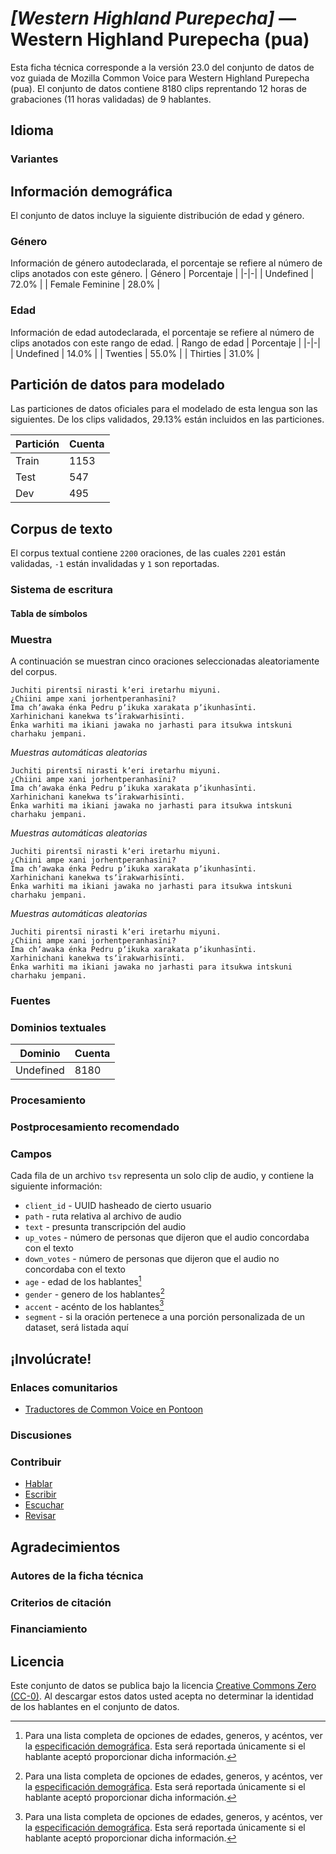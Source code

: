 # *[Western Highland Purepecha]* &mdash; Western Highland Purepecha (pua)
Esta ficha técnica corresponde a la versión 23.0 del conjunto de datos de voz guiada de Mozilla Common Voice 
para Western Highland Purepecha (pua). El conjunto de datos contiene 8180 clips reprentando 12 horas de grabaciones (11 horas
validadas) de 9 hablantes.

## Idioma
<!-- {{LANGUAGE_DESCRIPTION}} -->
<!-- Proporcione una breve descripción (1-2 párrafos) de su idioma -->

### Variantes
<!-- {{VARIANT_DESCRIPTION}} -->
<!-- @ OPCIONAL @ -->
<!-- Describa las variantes (variantes MCV) de su idioma -->

## Información demográfica
El conjunto de datos incluye la siguiente distribución de edad y género.
<!-- puede obtener gran parte de la información en esta sección desde https://analyzer.cv-toolbox.web.tr/browse -->

### Género
Información de género autodeclarada, el porcentaje se refiere al número de clips anotados con este género.
| Género | Porcentaje |
|-|-|
| Undefined | 72.0% |
| Female Feminine | 28.0% |
<!-- {{GENDER_TABLE}} -->
<!-- @ GENERADO AUTOMÁTICAMENTE @ -->
<!-- | Género              | Frecuencia |
|---------------------|------------|
| masculino           | ? |
| no declarado        | ? |
| femenino            | ? | -->

### Edad
Información de edad autodeclarada, el porcentaje se refiere al número de clips anotados con este rango de edad.
| Rango de edad | Porcentaje |
|-|-|
| Undefined | 14.0% |
| Twenties | 55.0% |
| Thirties | 31.0% |
<!-- {{AGE_TABLE}} -->
<!-- @ GENERADO AUTOMÁTICAMENTE @ -->
<!-- | Rango de edad | Frecuencia |
|---------------|------------|
| adolescentes  | ? |
| veintes       | ? |
| treintas      | ? |
| cuarentas     | ? |
| cincuentas    | ? |
   ...si hay otros rangos de edad presentes en sus datos, añádalos como filas... -->

## Partición de datos para modelado
Las particiones de datos oficiales para el modelado de esta lengua son las siguientes. De los clips validados, 29.13% están incluidos en las particiones.

 | Partición | Cuenta |
|-|-|
| Train | 1153 |
| Test | 547 |
| Dev | 495 |

## Corpus de texto
El corpus textual contiene `2200` oraciones, de las cuales `2201` están validadas, `-1` están invalidadas y `1` son reportadas.
<!-- {{TEXT_CORPUS_DESCRIPTION}} -->
<!-- @ OPCIONAL @ -->
<!-- Una descripción general del corpus de texto, con información como la longitud media (en caracteres y palabras) de las oraciones validadas. -->

### Sistema de escritura
<!-- {{WRITING_SYSTEM_DESCRIPTION}} -->
<!-- @ OPCIONAL @ -->
<!-- Una descripción del sistema de escritura (o sistemas de escritura) utilizado en el corpus de texto -->

#### Tabla de símbolos
<!-- {{ALPHABET_TABLE}} -->
<!-- @ OPCIONAL @ -->
<!-- Si el sistema de escritura es alfabético, puede incluir aquí el alfabeto válido -->

### Muestra
A continuación se muestran cinco oraciones seleccionadas aleatoriamente del corpus.

```
Juchiti pirentsï nirasti kʼeri iretarhu miyuni.
¿Chiini ampe xani jorhentperanhasïni?
Ima chʼawaka énka Pedru pʼikuka xarakata pʼikunhasïnti.
Xarhinichani kanekwa tsʼïrakwarhisïnti.
Énka warhiti ma ikiani jawaka no jarhasti para itsukwa intskuni charhaku jempani.
```

*Muestras automáticas aleatorias*

```
Juchiti pirentsï nirasti kʼeri iretarhu miyuni.
¿Chiini ampe xani jorhentperanhasïni?
Ima chʼawaka énka Pedru pʼikuka xarakata pʼikunhasïnti.
Xarhinichani kanekwa tsʼïrakwarhisïnti.
Énka warhiti ma ikiani jawaka no jarhasti para itsukwa intskuni charhaku jempani.
```

*Muestras automáticas aleatorias*

```
Juchiti pirentsï nirasti kʼeri iretarhu miyuni.
¿Chiini ampe xani jorhentperanhasïni?
Ima chʼawaka énka Pedru pʼikuka xarakata pʼikunhasïnti.
Xarhinichani kanekwa tsʼïrakwarhisïnti.
Énka warhiti ma ikiani jawaka no jarhasti para itsukwa intskuni charhaku jempani.
```

*Muestras automáticas aleatorias*

```
Juchiti pirentsï nirasti kʼeri iretarhu miyuni.
¿Chiini ampe xani jorhentperanhasïni?
Ima chʼawaka énka Pedru pʼikuka xarakata pʼikunhasïnti.
Xarhinichani kanekwa tsʼïrakwarhisïnti.
Énka warhiti ma ikiani jawaka no jarhasti para itsukwa intskuni charhaku jempani.
```
<!-- {{SENTENCES_SAMPLE}} -->

### Fuentes
<!-- {{SOURCES_LIST}} -->
<!-- @ OPCIONAL @ -->
<!-- Una lista de las fuentes de las oraciones, se puede limitar a las N principales -->

### Dominios textuales
| Dominio | Cuenta |
|-|-|
| Undefined | 8180 |
<!-- {{TEXT_DOMAIN_DESCRIPTION}} -->
<!-- @ OPCIONAL @ -->
<!-- ¿Qué dominios textuales están representados en el corpus? -->

### Procesamiento
<!-- {{PROCESSING_DESCRIPTION}} -->
<!-- @ OPCIONAL @ -->
<!-- Cómo se ha procesado la información textual -->

### Postprocesamiento recomendado
<!-- {{RECOMMENDED_POSTPROCESSING_DESCRIPTION}} -->
<!-- @ OPCIONAL @ -->
<!-- Qué debería hacerse antes de usar los datos, por ejemplo normalización de Unicode -->

### Campos
Cada fila de un archivo `tsv` representa un solo clip de audio, y contiene la siguiente información:

* `client_id` - UUID hasheado de cierto usuario
* `path` - ruta relativa al archivo de audio
* `text` - presunta transcripción del audio
* `up_votes` - número de personas que dijeron que el audio concordaba con el texto
* `down_votes` - número de personas que dijeron que el audio no concordaba con el texto
* `age` - edad de los hablantes[^1]
* `gender` - genero de los hablantes[^1]
* `accent` - acénto de los hablantes[^1]
* `segment` - si la oración pertenece a una porción personalizada de un dataset, será listada aquí

#### 
[^1]: Para una lista completa de opciones de edades, generos, y acéntos, ver la [especificación demográfica](https://github.com/common-voice/common-voice/blob/main/web/src/stores/demographics.ts). Esta será reportada únicamente si el hablante aceptó proporcionar dicha información.

## ¡Involúcrate!

### Enlaces comunitarios
* [Traductores de Common Voice en Pontoon](https://pontoon.mozilla.org/pua/common-voice/contributors/)
<!-- {{COMMUNITY_LINKS_LIST}} -->
<!-- @ OPCIONAL @ -->
<!-- Enlaces a chats / foros de la comunidad -->

### Discusiones
<!-- {{DISCUSSION_LINKS_LIST}} -->
<!-- @ OPCIONAL @ -->
<!-- Puede incluirse cualquier enlace a discusiones, por ejemplo en Discourse, foros u otros blogs -->

### Contribuir
* [Hablar](https://commonvoice.mozilla.org/pua/speak)
* [Escribir](https://commonvoice.mozilla.org/pua/write)
* [Escuchar](https://commonvoice.mozilla.org/pua/listen)
* [Revisar](https://commonvoice.mozilla.org/pua/review)
<!-- {{CONTRIBUTE_LINKS_LIST}} -->
<!-- Aquí puede incluir enlaces sobre cómo contribuir al conjunto de datos -->

## Agradecimientos

### Autores de la ficha técnica
<!-- {{DATASHEET_AUTHORS_LIST}} -->
<!-- Una lista en el formato: Su Nombre <email@email.com> -->

### Criterios de citación
<!-- {{CITATION_DESCRIPTION}} -->
<!-- @ OPCIONAL @ -->
<!-- Si publicó un artículo y desea que lo citen, puede incluir el BiBTeX aquí -->

### Financiamiento
<!-- {{FUNDING_DESCRIPTION}} -->
<!-- @ OPCIONAL @ -->
<!-- Si recibió financiamiento, puede incluir el reconocimiento aquí -->

## Licencia
Este conjunto de datos se publica bajo la licencia [Creative Commons Zero (CC-0)](https://creativecommons.org/public-domain/cc0/). Al descargar estos datos
usted acepta no determinar la identidad de los hablantes en el conjunto de datos.